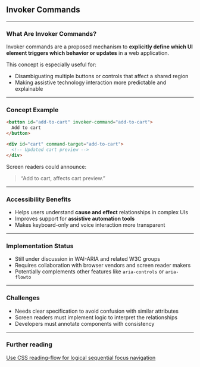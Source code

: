 ## Invoker Commands

---

### What Are Invoker Commands?

Invoker commands are a proposed mechanism to **explicitly define which UI element triggers which behavior or updates** in a web application.

This concept is especially useful for:
- Disambiguating multiple buttons or controls that affect a shared region
- Making assistive technology interaction more predictable and explainable

---

### Concept Example

```html
<button id="add-to-cart" invoker-command="add-to-cart">
  Add to cart
</button>

<div id="cart" command-target="add-to-cart">
  <!-- Updated cart preview -->
</div>
```

Screen readers could announce:
> “Add to cart, affects cart preview.”

---

### Accessibility Benefits

- Helps users understand **cause and effect** relationships in complex UIs
- Improves support for **assistive automation tools**
- Makes keyboard-only and voice interaction more transparent

---

### Implementation Status

- Still under discussion in WAI-ARIA and related W3C groups
- Requires collaboration with browser vendors and screen reader makers
- Potentially complements other features like `aria-controls` or `aria-flowto`

---

### Challenges

- Needs clear specification to avoid confusion with similar attributes
- Screen readers must implement logic to interpret the relationships
- Developers must annotate components with consistency

---

### Further reading

[Use CSS reading-flow for logical sequential focus navigation](https://developer.chrome.com/blog/reading-flow)

